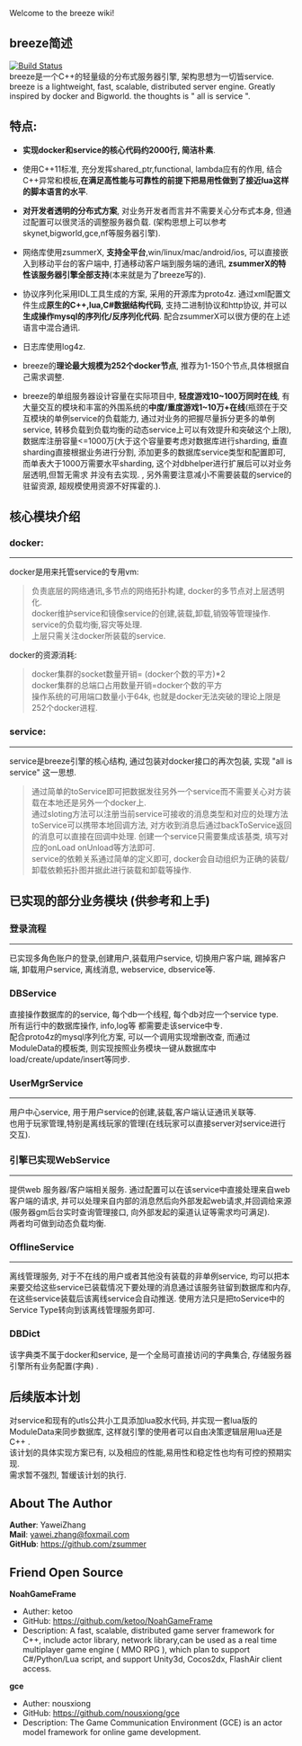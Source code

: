 Welcome to the breeze wiki!
## breeze简述  
[![Build Status](https://travis-ci.org/zsummer/breeze.svg?branch=master)](https://travis-ci.org/zsummer/breeze)  
breeze是一个C++的轻量级的分布式服务器引擎, 架构思想为一切皆service.   
breeze is a lightweight, fast, scalable, distributed server engine. Greatly inspired by docker and Bigworld.  the thoughts is " all is service ".   
  
  
## 特点:    
  
- **实现docker和service的核心代码约2000行, 简洁朴素**.  
  
- 使用C++11标准, 充分发挥shared_ptr,functional, lambda应有的作用, 结合C++异常和模板,**在满足高性能与可靠性的前提下把易用性做到了接近lua这样的脚本语言的水平**.  
  
- **对开发者透明的分布式方案**, 对业务开发者而言并不需要关心分布式本身, 但通过配置可以很灵活的调整服务器负载. (架构思想上可以参考skynet,bigworld,gce,nf等服务器引擎).   
  
- 网络库使用zsummerX, **支持全平台**,win/linux/mac/android/ios, 可以直接嵌入到移动平台的客户端中, 打通移动客户端到服务端的通讯, **zsummerX的特性该服务器引擎全部支持**(本来就是为了breeze写的).  
  
- 协议序列化采用IDL工具生成的方案, 采用的开源库为proto4z. 通过xml配置文件生成**原生的C++,lua,C#数据结构代码**,  支持二进制协议和http协议, 并可以**生成操作mysql的序列化/反序列化代码**. 配合zsummerX可以很方便的在上述语言中混合通讯.  
  
- 日志库使用log4z.  
  
- breeze的**理论最大规模为252个docker节点**, 推荐为1-150个节点,具体根据自己需求调整.  
  
- breeze的单组服务器设计容量在实际项目中, **轻度游戏10~100万同时在线**, 有大量交互的模块和丰富的外围系统的**中度/重度游戏1~10万+在线**(瓶颈在于交互模块的单例service的负载能力, 通过对业务的把握尽量拆分更多的单例service, 转移负载到负载均衡的动态service上可以有效提升和突破这个上限), 数据库注册容量<=1000万(大于这个容量要考虑对数据库进行sharding, 垂直sharding直接根据业务进行分割, 添加更多的数据库service类型和配置即可, 而单表大于1000万需要水平sharding, 这个对dbhelper进行扩展后可以对业务层透明,但暂无需求 并没有去实现. , 另外需要注意减小不需要装载的service的驻留资源, 超规模使用资源不好挥霍的.).  
  




## 核心模块介绍   
### docker:

---  

docker是用来托管service的专用vm:  
> 负责底层的网络通讯,多节点的网络拓扑构建, docker的多节点对上层透明化.  
> docker维护service和镜像service的创建,装载,卸载,销毁等管理操作.  
> service的负载均衡,容灾等处理.  
> 上层只需关注docker所装载的service.   
  
docker的资源消耗:  
> docker集群的socket数量开销= (docker个数的平方)*2  
> docker集群的总端口占用数量开销=docker个数的平方  
> 操作系统的可用端口数量小于64k, 也就是docker无法突破的理论上限是252个docker进程.  
  
  
### service:  
--- 
service是breeze引擎的核心结构, 通过包装对docker接口的再次包装, 实现 "all is service" 这一思想.  
> 通过简单的toService即可把数据发往另外一个service而不需要关心对方装载在本地还是另外一个docker上.  
> 通过sloting方法可以注册当前service可接收的消息类型和对应的处理方法
> toService可以携带本地回调方法, 对方收到消息后通过backToService返回的消息可以直接在回调中处理. 
> 创建一个service只需要集成该基类, 填写对应的onLoad onUnload等方法即可.  
> service的依赖关系通过简单的定义即可, docker会自动组织为正确的装载/卸载依赖拓扑图并据此进行装载和卸载等操作.  
  
  
## 已实现的部分业务模块 (供参考和上手)  
### 登录流程  
--- 
已实现多角色账户的登录,创建用户,装载用户service, 切换用户客户端, 踢掉客户端, 卸载用户service, 离线消息, webservice, dbservice等.  

### DBService  
直接操作数据库的的service, 每个db一个线程, 每个db对应一个service type.  
所有运行中的数据库操作, info,log等 都需要走该service中专.  
配合proto4z的mysql序列化方案, 可以一个调用实现增删改查,  而通过ModuleData的模板类, 则实现按照业务模块一键从数据库中load/create/update/insert等同步.  

### UserMgrService  
--- 
用户中心service, 用于用户service的创建,装载,客户端认证通讯关联等.  
也用于玩家管理,特别是离线玩家的管理(在线玩家可以直接server对service进行交互). 
  
### 引擎已实现WebService  
---  
提供web 服务器/客户端相关服务. 
通过配置可以在该service中直接处理来自web客户端的请求, 并可以处理来自内部的消息然后向外部发起web请求,并回调给来源(服务器gm后台实时查询管理接口, 向外部发起的渠道认证等需求均可满足).  
两者均可做到动态负载均衡.  
  
### OfflineService  
---  
离线管理服务, 对于不在线的用户或者其他没有装载的非单例service, 均可以把本来要交给这些service已装载情况下要处理的消息通过该服务驻留到数据库和内存, 在这些service装载后该离线service会自动推送.  使用方法只是把toService中的Service Type转向到该离线管理服务即可.  
 
### DBDict  
该字典类不属于docker和service, 是一个全局可直接访问的字典集合, 存储服务器引擎所有业务配置(字典)  .


## 后续版本计划  
  对service和现有的utls公共小工具添加lua胶水代码, 并实现一套lua版的ModuleData来同步数据库, 这样就引擎的使用者可以自由决策逻辑层用lua还是C++ .   
  该计划的具体实现方案已有, 以及相应的性能,易用性和稳定性也均有可控的预期实现.  
  需求暂不强烈, 暂缓该计划的执行.  

## About The Author  
**Auther**: YaweiZhang  
**Mail**: yawei.zhang@foxmail.com  
**GitHub**: https://github.com/zsummer  
  
  
## Friend Open Source  
**NoahGameFrame**  
-  Auther: ketoo  
-  GitHub: https://github.com/ketoo/NoahGameFrame  
-  Description: A fast, scalable, distributed game server framework for C++, include actor library, network library,can be used as a real time multiplayer game engine ( MMO RPG ), which plan to support C#/Python/Lua script, and support Unity3d, Cocos2dx, FlashAir client access.  
   
**gce**  
-  Auther: nousxiong  
-  GitHub: https://github.com/nousxiong/gce  
-  Description: The Game Communication Environment (GCE) is an actor model framework for online game development.  
